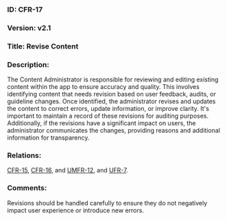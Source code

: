 ### ID: CFR-17

### Version: v2.1
 
### Title: Revise Content
  
### Description: 
The Content Administrator is responsible for reviewing and editing existing content within the app to ensure accuracy and quality. This involves identifying content that needs revision based on user feedback, audits, or guideline changes. Once identified, the administrator revises and updates the content to correct errors, update information, or improve clarity. It's important to maintain a record of these revisions for auditing purposes. Additionally, if the revisions have a significant impact on users, the administrator communicates the changes, providing reasons and additional information for transparency.

### Relations:
[CFR-15](https://github.com/carmensat/RECIPE-ROULETTE/blob/main/REQUIREMENTS/CFR-15.md), 
[CFR-16](https://github.com/carmensat/RECIPE-ROULETTE/blob/main/REQUIREMENTS/CFR-16.md), and
[UMFR-12](https://github.com/carmensat/RECIPE-ROULETTE/blob/main/REQUIREMENTS/MFR-12.md), and
[UFR-7](https://github.com/carmensat/RECIPE-ROULETTE/blob/main/REQUIREMENTS/UFR-7.md).

### Comments: 
Revisions should be handled carefully to ensure they do not negatively impact user experience or introduce new errors.
